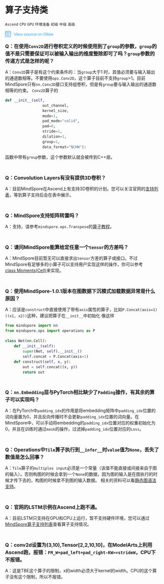 # 算子支持类

`Ascend` `CPU` `GPU` `环境准备` `初级` `中级` `高级`

<a href="https://gitee.com/mindspore/docs/blob/master/docs/faq/source_zh_cn/supported_operators.md" target="_blank"><img src="./_static/logo_source.png"></a>

<font size=3>**Q：在使用`Conv2D`进行卷积定义的时候使用到了`group`的参数，`group`的值不是只需要保证可以被输入输出的维度整除即可了吗？`group`参数的传递方式是怎样的呢？**</font>

A：`Conv2D`算子是有这个约束条件的：当`group`大于1 时，其值必须要与输入输出的通道数相等。不要使用`ops.Conv2D`，这个算子目前不支持`group`>1。目前MindSpore只有`nn.Conv2D`接口支持组卷积，但是有`group`要与输入输出的通道数相等的约束。
`Conv2D`算子的

```python
def __init__(self,
                 out_channel,
                 kernel_size,
                 mode=1,
                 pad_mode="valid",
                 pad=0,
                 stride=1,
                 dilation=1,
                 group=1,
                 data_format="NCHW"):
```

函数中带有`group`参数，这个参数默认就会被传到C++层。

<br/>

<font size=3>**Q：Convolution Layers有没有提供3D卷积？**</font>

A：目前MindSpore在Ascend上有支持3D卷积的计划。您可以关注官网的[支持列表](https://www.mindspore.cn/doc/programming_guide/zh-CN/master/operator_list.html)，等到算子支持后会在表中展示。

<br/>

<font size=3>**Q：MindSpore支持矩阵转置吗？**</font>

A：支持，请参考`mindspore.ops.Transpose`的[算子教程](https://www.mindspore.cn/doc/api_python/zh-CN/master/mindspore/ops/mindspore.ops.Transpose.html#mindspore.ops.Transpose)。

<br/>

<font size=3>**Q：请问MindSpore能算给定任意一个`tensor`的方差吗？**</font>

A：MindSpore目前暂无可以直接求出`tensor`方差的算子或接口。不过MindSpore有足够多的小算子可以支持用户实现这样的操作，你可以参考[class Moments(Cell)](https://www.mindspore.cn/doc/api_python/zh-CN/master/_modules/mindspore/nn/layer/math.html#Moments)来实现。

<br/>

<font size=3>**Q：使用MindSpore-1.0.1版本在图数据下沉模式加载数据异常是什么原因？**</font>

A：应该是`construct`中直接使用了带有`axis`属性的算子，比如`P.Concat(axis=1)((x1, x2))`这种，建议把算子在`__init__`中初始化 像这样

```python
from mindspore import nn
from mindspore.ops import operations as P

class Net(nn.Cell):
    def __init__(self):
        super(Net, self).__init__()
        self.concat = P.Concat(axis=1)
    def construct(self, x, y):
        out = self.concat((x, y))
        return out
```

<br/>

<font size=3>**Q：`nn.Embedding`层与PyTorch相比缺少了`Padding`操作，有其余的算子可以实现吗？**</font>

A：在PyTorch中`padding_idx`的作用是将embedding矩阵中`padding_idx`位置的词向量置为0，并且反向传播时不会更新`padding_idx`位置的词向量。在MindSpore中，可以手动将embedding的`padding_idx`位置对应的权重初始化为0，并且在训练时通过`mask`的操作，过滤掉`padding_idx`位置对应的`Loss`。

<br/>

<font size=3>**Q：Operations中`Tile`算子执行到`__infer__`时`value`值为`None`，丢失了数值是怎么回事？**</font>

A：`Tile`算子的`multiples input`必须是一个常量（该值不能直接或间接来自于图的输入）。否则构图的时候会拿到一个`None`的数据，因为图的输入是在图执行的时候才传下去的，构图的时候拿不到图的输入数据。
相关的资料可以看[静态图语法支持](https://www.mindspore.cn/doc/note/zh-CN/master/static_graph_syntax_support.html)。

<br/>

<font size=3>**Q：官网的LSTM示例在Ascend上跑不通。**</font>

A：目前LSTM只支持在GPU和CPU上运行，暂不支持硬件环境，您可以通过[MindSpore算子支持列表](https://www.mindspore.cn/doc/note/zh-CN/master/operator_list_ms.html)查看算子支持情况。

<br/>

<font size=3>**Q：conv2d设置为(3,10),Tensor[2,2,10,10]，在ModelArts上利用Ascend跑，报错：`FM_W+pad_left+pad_right-KW>=strideW`，CPU下不报错。**</font>

A：这是TBE这个算子的限制，x的width必须大于kernel的width。CPU的这个算子没有这个限制，所以不报错。

